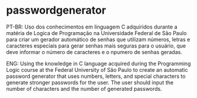 # passwordgenerator
PT-BR: Uso dos conhecimentos em linguagem C adquiridos durante a matéria de Logica de Programação na Universidade Federal de São Paulo para criar um gerador automático de senhas que utilizam números, letras e caracteres especiais para gerar senhas mais seguras para o usuário, que deve informar o número de caracteres e o npumero de senhas geradas. 

ENG: Using the knowledge in C language acquired during the Programming Logic course at the Federal University of São Paulo to create an automatic password generator that uses numbers, letters, and special characters to generate stronger passwords for the user. The user should input the number of characters and the number of generated passwords.
